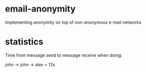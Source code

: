 # email-anonymity
Implementing anonymity on top of non-anonymous e-mail networks

# statistics

Time from message send to message receive when doing:

john -> john -> alex = 12s
